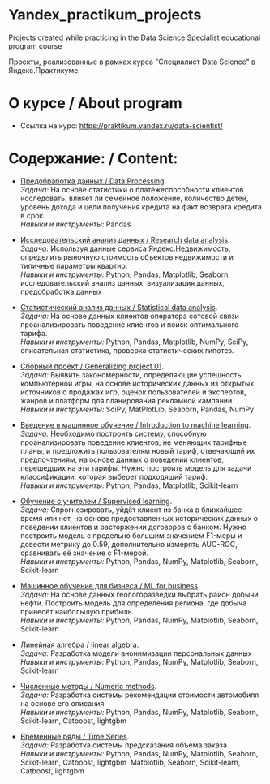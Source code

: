 # Yandex_practikum_projects
Projects created while practicing in the Data Science Specialist educational program course

Проекты, реализованные в рамках курса "Специалист Data Science" в Яндекс.Практикуме

# О курсе / About program
- Ссылка на курс: <https://praktikum.yandex.ru/data-scientist/>

# Содержание: / Content:
- [Предобработка данных / Data Processing](https://github.com/boyarskayas/Yandex_practikum_projects/tree/main/02_bank_data_preprocessing).  
*Задача:* На основе статистики о платёжеспособности клиентов исследовать, влияет ли семейное положение, количество детей, уровень дохода и цели получения кредита на факт возврата кредита в срок.  
*Навыки и инструменты:*  Pandas

- [Исследовательский анализ данных / Research data analysis](https://github.com/boyarskayas/Yandex_practikum_projects/blob/main/03_Real_estate).  
*Задача:*  Используя данные сервиса Яндекс.Недвижимость, определить рыночную стоимость объектов недвижимости и типичные параметры квартир.  
*Навыки и инструменты:* Python, Pandas, Matplotlib, Seaborn, исследовательский анализ данных, визуализация данных, предобработка данных

- [Статистический анализ данных / Statistical data analysis](https://github.com/boyarskayas/Yandex_practikum_projects/blob/main/04_Statistical_data_analysis).  
*Задача:*  На основе данных клиентов оператора сотовой связи проанализировать поведение клиентов и поиск оптимального тарифа.  
*Навыки и инструменты:* Python, Pandas, Matplotlib, NumPy, SciPy, описательная статистика, проверка статистических гипотез.

- [Сборный проект / Generalizing project 01](https://github.com/boyarskayas/Yandex_practikum_projects/blob/main/05_Games_market_research).  
*Задача:*  Выявить закономерности, определяющие успешность компьютерной игры, на основе исторических данных из открытых источников о продажах игр, оценок пользователей и экспертов, жанров и платформ для планирования рекламной кампании.  
*Навыки и инструменты:* SciPy, MatPlotLib, Seaborn, Pandas, NumPy

- [Введение в машинное обучение / Introduction to machine learning](https://github.com/boyarskayas/Yandex_practikum_projects/tree/main/06_tariffs_reccomend).  
*Задача:* Необходимо построить систему, способную проанализировать поведение клиентов, не меняющих тарифные планы, и предложить пользователям новый тариф, отвечающий их предпочтениям, на основе данных о поведении клиентов, перешедших на эти тарифы. Нужно построить модель для задачи классификации, которая выберет подходящий тариф.  
*Навыки и инструменты:* Python, Pandas, Matplotlib, Scikit-learn

- [Обучение с учителем / Supervised learning](https://github.com/boyarskayas/Yandex_practikum_projects/tree/main/07_Customer_ezodus_forecast).  
*Задача:* Спрогнозировать, уйдёт клиент из банка в ближайшее время или нет, на основе предоставленных исторических данных о поведении клиентов и расторжении договоров с банком. Нужно построить модель с предельно большим значением F1-меры и довести метрику до 0.59, дополнительно измерять AUC-ROC, сравнивать её значение с F1-мерой.  
*Навыки и инструменты:* Python, Pandas, NumPy, Matplotlib, Seaborn, Scikit-learn

- [Машинное обучение для бизнеса / ML for business](https://github.com/boyarskayas/Yandex_practikum_projects/tree/main/08_oil_well_location).  
*Задача:* На основе данных геологоразведки выбрать район добычи нефти. Построить модель для определения региона, где добыча принесёт наибольшую прибыль.  
*Навыки и инструменты:* Python, Pandas, NumPy, Matplotlib, Seaborn, Scikit-learn

- [Линейная алгебра / linear algebra](https://github.com/boyarskayas/Yandex_practikum_projects/tree/main/10_Personal_data_protection).  
*Задача:* Разработка модели анонимизации персональных данных  
*Навыки и инструменты:* Python, Pandas, NumPy, Matplotlib, Seaborn, Scikit-learn

- [Численные методы / Numeric methods](https://github.com/boyarskayas/Yandex_practikum_projects/tree/main/11_Car_price_determine).  
*Задача:* Разработка системы рекомендации стоимости автомобиля на основе его описания  
*Навыки и инструменты:* Python, Pandas, NumPy, Matplotlib, Seaborn, Scikit-learn, Catboost, lightgbm 

- [Временные ряды / Time Series](https://github.com/boyarskayas/Yandex_practikum_projects/tree/main/12_Taxi_orders_forecasting).  
*Задача:* Разработка системы предсказания объема заказа  
*Навыки и инструменты:* Python, Pandas, NumPy, Matplotlib, Seaborn, Scikit-learn, Catboost, lightgbm 
 Matplotlib, Seaborn, Scikit-learn, Catboost, lightgbm 
